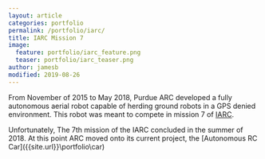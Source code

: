 ```yaml
---
layout: article
categories: portfolio
permalink: /portfolio/iarc/
title: IARC Mission 7
image:
  feature: portfolio/iarc_feature.png
  teaser: portfolio/iarc_teaser.png
author: jamesb
modified: 2019-08-26
---
```

From November of 2015 to May 2018, Purdue ARC developed a fully autonomous aerial robot capable of herding ground robots in a GPS denied environment. This robot was meant to compete in mission 7 of [IARC](http://aerialroboticscompetition.org/).

Unfortunately, The 7th mission of the IARC concluded in the summer of 2018. At this point ARC moved onto its current project, the [Autonomous RC Car]({{site.url}}\portfolio\car\)
